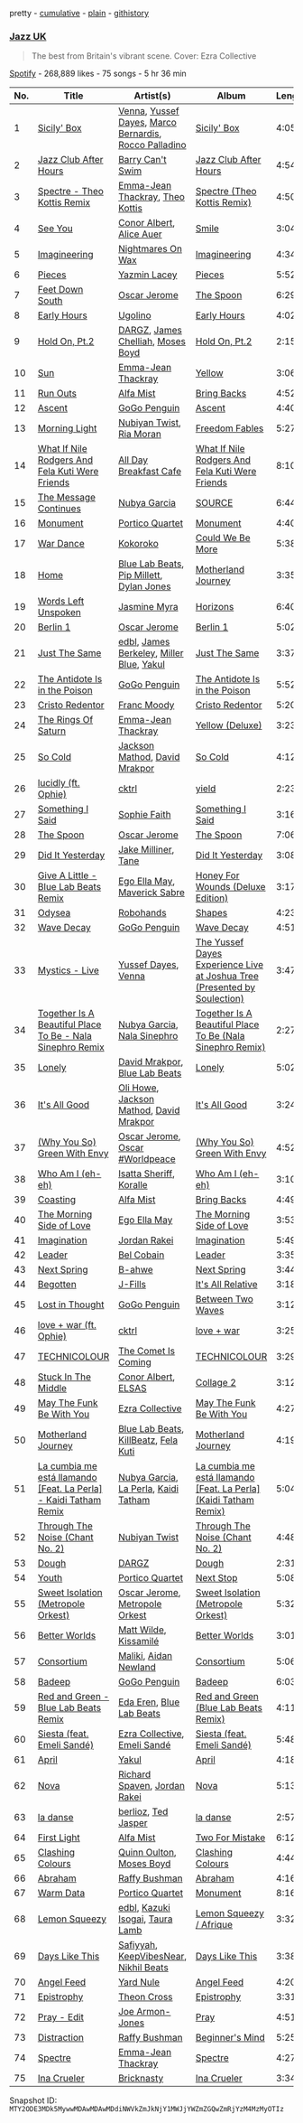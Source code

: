 pretty - [cumulative](/playlists/cumulative/37i9dQZF1DXbHcQpOiXk1D.md) - [plain](/playlists/plain/37i9dQZF1DXbHcQpOiXk1D) - [githistory](https://github.githistory.xyz/mackorone/spotify-playlist-archive/blob/main/playlists/plain/37i9dQZF1DXbHcQpOiXk1D)

### [Jazz UK](https://open.spotify.com/playlist/37i9dQZF1DXbHcQpOiXk1D)

> The best from Britain's vibrant scene\. Cover: Ezra Collective

[Spotify](https://open.spotify.com/user/spotify) - 268,889 likes - 75 songs - 5 hr 36 min

| No. | Title | Artist(s) | Album | Length |
|---|---|---|---|---|
| 1 | [Sicily' Box](https://open.spotify.com/track/7EdQ9Z80HAKiISr1MZABpZ) | [Venna](https://open.spotify.com/artist/7qKJMpPZfyGHHwPgsjgFCP), [Yussef Dayes](https://open.spotify.com/artist/2rspptKP0lPBdlJJAJHqht), [Marco Bernardis](https://open.spotify.com/artist/2paaQ0WHxSynDwZkcBtdbv), [Rocco Palladino](https://open.spotify.com/artist/3gTKlamoFhZeUOFykWBouS) | [Sicily' Box](https://open.spotify.com/album/2uuyNTiLLeSomuFh1agl6v) | 4:05 |
| 2 | [Jazz Club After Hours](https://open.spotify.com/track/0nPoWlU7nIz74B6px39NMz) | [Barry Can't Swim](https://open.spotify.com/artist/0vTVU0KH0CVzijsoKGsTPl) | [Jazz Club After Hours](https://open.spotify.com/album/7hJi1Ehtns1r862nCGzUZv) | 4:54 |
| 3 | [Spectre \- Theo Kottis Remix](https://open.spotify.com/track/5cIOqCyQzGw9Im60Q7RlWS) | [Emma\-Jean Thackray](https://open.spotify.com/artist/3UgcksTtuB1Jnn8BrisEiC), [Theo Kottis](https://open.spotify.com/artist/3qEwwb8O7MSkGRohGYEzkO) | [Spectre \(Theo Kottis Remix\)](https://open.spotify.com/album/5x1pmw6FPmCIy4AsHqc6cb) | 4:50 |
| 4 | [See You](https://open.spotify.com/track/0zYHvLLjzBbMYsk2dHY2gY) | [Conor Albert](https://open.spotify.com/artist/0zJjil03QRbxSliMkw230M), [Alice Auer](https://open.spotify.com/artist/2H6HNBemqWxtIGPDoCptI8) | [Smile](https://open.spotify.com/album/7xQ7j0RjNCkkkAeJfFhdaX) | 3:04 |
| 5 | [Imagineering](https://open.spotify.com/track/2TgTGJyiWf1ptW5g3QG938) | [Nightmares On Wax](https://open.spotify.com/artist/4tNxq9NGKTKaX8OkZBLgf0) | [Imagineering](https://open.spotify.com/album/3x3A2rWKuw1QFZIutuVL6n) | 4:34 |
| 6 | [Pieces](https://open.spotify.com/track/0yKfO5xFUkSG7JmyPcwtAP) | [Yazmin Lacey](https://open.spotify.com/artist/2datC2OML2YxykP6vnDRmg) | [Pieces](https://open.spotify.com/album/4bRhptKi6B8B0A2ssBiPyA) | 5:52 |
| 7 | [Feet Down South](https://open.spotify.com/track/2Jgs5MwS9iv3UTH5q6LFvs) | [Oscar Jerome](https://open.spotify.com/artist/39cDMNnxwjrKJE1dyt47jh) | [The Spoon](https://open.spotify.com/album/4Pfga6q08NsQtvmDaRnfnq) | 6:29 |
| 8 | [Early Hours](https://open.spotify.com/track/0t7NNWc2iaPJInAaKYCx4K) | [Ugolino](https://open.spotify.com/artist/3kJ677diTb4gXi6diE9ay7) | [Early Hours](https://open.spotify.com/album/25o3AA79SplKRugLXGA7ja) | 4:02 |
| 9 | [Hold On, Pt.2](https://open.spotify.com/track/19PCs8bTfMvXybqD1HAscU) | [DARGZ](https://open.spotify.com/artist/0AggcZhPMyJglaaruoxJpN), [James Chelliah](https://open.spotify.com/artist/0gCFISxX112iXqT2EakxTo), [Moses Boyd](https://open.spotify.com/artist/1otDUlTEBjcyDQg6CkHRaV) | [Hold On, Pt.2](https://open.spotify.com/album/3m1iWUCNFY4XyDSL3yMh70) | 2:15 |
| 10 | [Sun](https://open.spotify.com/track/2XeMs4PwZv6nkRUJUJXJO0) | [Emma\-Jean Thackray](https://open.spotify.com/artist/3UgcksTtuB1Jnn8BrisEiC) | [Yellow](https://open.spotify.com/album/5DkIhSmABMcjjDh2TJ2Pu9) | 3:06 |
| 11 | [Run Outs](https://open.spotify.com/track/5eTvrED91AN0WORZDslNEr) | [Alfa Mist](https://open.spotify.com/artist/2i1CPudyCUjL50Wqjv8AMI) | [Bring Backs](https://open.spotify.com/album/4qoGWMatT4g6qA7UCoPnJq) | 4:52 |
| 12 | [Ascent](https://open.spotify.com/track/5FHITxNz6XuYTfSnyqMVGR) | [GoGo Penguin](https://open.spotify.com/artist/19f2JXwlRU26376TCKmp6L) | [Ascent](https://open.spotify.com/album/6cnOKQregeePTvoeH2ahO0) | 4:40 |
| 13 | [Morning Light](https://open.spotify.com/track/39dsqpRTcjZQExrzeQAiJV) | [Nubiyan Twist](https://open.spotify.com/artist/5HNkGissAKlCv88sus7rVO), [Ria Moran](https://open.spotify.com/artist/7sqPt1JYIkHzs8xIizhyXn) | [Freedom Fables](https://open.spotify.com/album/3HDaoy8TYaaLfKPKSVcsOq) | 5:27 |
| 14 | [What If Nile Rodgers And Fela Kuti Were Friends](https://open.spotify.com/track/3VeOPOlEAwZU0d4jBMcBbA) | [All Day Breakfast Cafe](https://open.spotify.com/artist/6SkaZXnui9pRC5pbA5jcXd) | [What If Nile Rodgers And Fela Kuti Were Friends](https://open.spotify.com/album/37ddo5CFyRpim7tx97apXC) | 8:10 |
| 15 | [The Message Continues](https://open.spotify.com/track/4cr8FyfxkPatU8ca7cCzmN) | [Nubya Garcia](https://open.spotify.com/artist/6O5k8LLRfDK8v9jj1GazAQ) | [SOURCE](https://open.spotify.com/album/5iooBeTrG8wPKMgo7OAOX6) | 6:44 |
| 16 | [Monument](https://open.spotify.com/track/3kwHyKwVFLMMGsnJlv35bQ) | [Portico Quartet](https://open.spotify.com/artist/7sYipTRgDXS2JVOPEhRutx) | [Monument](https://open.spotify.com/album/5Q45lNUhaH40wPqhUgjJNC) | 4:40 |
| 17 | [War Dance](https://open.spotify.com/track/3b86b9BbVcFY307DXiiaP8) | [Kokoroko](https://open.spotify.com/artist/3u9rbdcmA6CxjxOAkjaeFr) | [Could We Be More](https://open.spotify.com/album/2EN95hEamtoztxIF6WATgZ) | 5:38 |
| 18 | [Home](https://open.spotify.com/track/1ofGBwyRKtNKRi6NXRz1tg) | [Blue Lab Beats](https://open.spotify.com/artist/4YLUMAgNyttwx4hUHgtBtR), [Pip Millett](https://open.spotify.com/artist/1QfEfvB62EEl4upf2ANKkR), [Dylan Jones](https://open.spotify.com/artist/4XoX7Wk4oPECLHHbGNMfhG) | [Motherland Journey](https://open.spotify.com/album/1Ot6KlRfnV6vGwcQPpr6eg) | 3:35 |
| 19 | [Words Left Unspoken](https://open.spotify.com/track/2b7mhgBdpvDCLYGK8nRfMX) | [Jasmine Myra](https://open.spotify.com/artist/3OOAxdMJCLi7iAurDghYyK) | [Horizons](https://open.spotify.com/album/0f3k4tF3PXSsRKnklbiKKe) | 6:40 |
| 20 | [Berlin 1](https://open.spotify.com/track/1s3cQmlsiqoDNsRGyWmUzX) | [Oscar Jerome](https://open.spotify.com/artist/39cDMNnxwjrKJE1dyt47jh) | [Berlin 1](https://open.spotify.com/album/7uhLTFCUoPx782RCycvz8j) | 5:02 |
| 21 | [Just The Same](https://open.spotify.com/track/3F2Vqu9r6BvGRZBCwQZVGx) | [edbl](https://open.spotify.com/artist/7ncd26zzbpqgZRroBKmReO), [James Berkeley](https://open.spotify.com/artist/157f6KLF3Hafl4cNddKiMu), [Miller Blue](https://open.spotify.com/artist/2soHr8jGZ0ATxc6X6BgmbA), [Yakul](https://open.spotify.com/artist/0Pi3s9W42iTzuxDp7GKIfO) | [Just The Same](https://open.spotify.com/album/7CpVdBoh3WKtZdINeoKS4s) | 3:37 |
| 22 | [The Antidote Is in the Poison](https://open.spotify.com/track/01dbwXuuFNMKDCz1L3uIFz) | [GoGo Penguin](https://open.spotify.com/artist/19f2JXwlRU26376TCKmp6L) | [The Antidote Is in the Poison](https://open.spotify.com/album/4KDe564xkwRDSSYLnSiXZj) | 5:52 |
| 23 | [Cristo Redentor](https://open.spotify.com/track/3EdjA9lVqxP4iRDpEs2H6Q) | [Franc Moody](https://open.spotify.com/artist/10GT4yz8c6xjjnPGtGPI1l) | [Cristo Redentor](https://open.spotify.com/album/0Q6KVFaY1maAfgYqOvEUEO) | 5:20 |
| 24 | [The Rings Of Saturn](https://open.spotify.com/track/6TCxTdyXZPcB17kqpJQzFP) | [Emma\-Jean Thackray](https://open.spotify.com/artist/3UgcksTtuB1Jnn8BrisEiC) | [Yellow \(Deluxe\)](https://open.spotify.com/album/2Q7G6JeqP7m0NjHm8a4nxz) | 3:23 |
| 25 | [So Cold](https://open.spotify.com/track/6vv87FsmQpbakkEQUm3G3n) | [Jackson Mathod](https://open.spotify.com/artist/6RvLMgatQu3kdjDpYyQnTx), [David Mrakpor](https://open.spotify.com/artist/7JNCmuOVO13j5XNE8s1Bvr) | [So Cold](https://open.spotify.com/album/72P2ODRJFb2O2THMjfXAlb) | 4:12 |
| 26 | [lucidly \(ft\. Ophie\)](https://open.spotify.com/track/3zpFSNm0QQ3F1MFjliSFwG) | [cktrl](https://open.spotify.com/artist/2eO4klJg324zroGqnBkqk3) | [yield](https://open.spotify.com/album/4mKB6j98xCM5fpw123pY1p) | 2:23 |
| 27 | [Something I Said](https://open.spotify.com/track/353y8b5t9MDnUlddgQ0dZY) | [Sophie Faith](https://open.spotify.com/artist/4LR3BRvTeWCiS1l16TqXVh) | [Something I Said](https://open.spotify.com/album/1sruO8JvNgHAGorAbZIz4R) | 3:16 |
| 28 | [The Spoon](https://open.spotify.com/track/0uv10KTgGsYAnC9m5io5D9) | [Oscar Jerome](https://open.spotify.com/artist/39cDMNnxwjrKJE1dyt47jh) | [The Spoon](https://open.spotify.com/album/4Pfga6q08NsQtvmDaRnfnq) | 7:06 |
| 29 | [Did It Yesterday](https://open.spotify.com/track/3qcDDIxV01o13XtN21BRHk) | [Jake Milliner](https://open.spotify.com/artist/5GbsEElDfxIjlM3rknGexS), [Tane](https://open.spotify.com/artist/5mrQPFvQLVkRwBVyob0OY3) | [Did It Yesterday](https://open.spotify.com/album/6qVwOxqFQMNawnwxpUzPEo) | 3:08 |
| 30 | [Give A Little \- Blue Lab Beats Remix](https://open.spotify.com/track/1iJwihRpjyrLH9BzqlT1qt) | [Ego Ella May](https://open.spotify.com/artist/7ANeFdhioipksT9lqg0Ay6), [Maverick Sabre](https://open.spotify.com/artist/0ukgrNYk51TkMQr0f2Br4Q) | [Honey For Wounds \(Deluxe Edition\)](https://open.spotify.com/album/2bEHvwq0E9SVwBuy4G0Cnk) | 3:17 |
| 31 | [Odysea](https://open.spotify.com/track/6ZyAq6U841lb0ukP5TibWB) | [Robohands](https://open.spotify.com/artist/5qRtt9DQNy64ig66kCWFjX) | [Shapes](https://open.spotify.com/album/7uTAl4dESGV2JyvUONqURW) | 4:23 |
| 32 | [Wave Decay](https://open.spotify.com/track/4lBKAEQXVzaicd1FLy83Lu) | [GoGo Penguin](https://open.spotify.com/artist/19f2JXwlRU26376TCKmp6L) | [Wave Decay](https://open.spotify.com/album/1CmKCXUb6mRilW1KHYUJTh) | 4:51 |
| 33 | [Mystics \- Live](https://open.spotify.com/track/5LvYyX92OBI2bNAdfT98X9) | [Yussef Dayes](https://open.spotify.com/artist/2rspptKP0lPBdlJJAJHqht), [Venna](https://open.spotify.com/artist/7qKJMpPZfyGHHwPgsjgFCP) | [The Yussef Dayes Experience Live at Joshua Tree \(Presented by Soulection\)](https://open.spotify.com/album/0kJc3MpSWk7zlItn5DOJOg) | 3:47 |
| 34 | [Together Is A Beautiful Place To Be \- Nala Sinephro Remix](https://open.spotify.com/track/4z17HamuFu3h0yiZ59xRzY) | [Nubya Garcia](https://open.spotify.com/artist/6O5k8LLRfDK8v9jj1GazAQ), [Nala Sinephro](https://open.spotify.com/artist/2h5syT5XdsQgKLq8Yn1klO) | [Together Is A Beautiful Place To Be \(Nala Sinephro Remix\)](https://open.spotify.com/album/4x9VGbC18b9s9f5rxxngIr) | 2:27 |
| 35 | [Lonely](https://open.spotify.com/track/4R8UmyApZzuYNSiEoKWYt3) | [David Mrakpor](https://open.spotify.com/artist/7JNCmuOVO13j5XNE8s1Bvr), [Blue Lab Beats](https://open.spotify.com/artist/4YLUMAgNyttwx4hUHgtBtR) | [Lonely](https://open.spotify.com/album/2iJ77SyZvqXvNPdf71QGp3) | 5:02 |
| 36 | [It's All Good](https://open.spotify.com/track/01oUxAHgeE334OxvH21D5W) | [Oli Howe](https://open.spotify.com/artist/0Ky1tgoT4tGP4yFEYOBfof), [Jackson Mathod](https://open.spotify.com/artist/6RvLMgatQu3kdjDpYyQnTx), [David Mrakpor](https://open.spotify.com/artist/7JNCmuOVO13j5XNE8s1Bvr) | [It's All Good](https://open.spotify.com/album/1nQjbiLg6hwnvqfVmgjY1r) | 3:24 |
| 37 | [\(Why You So\) Green With Envy](https://open.spotify.com/track/4AcKEOwQ9T2U7yYK9AJdRs) | [Oscar Jerome](https://open.spotify.com/artist/39cDMNnxwjrKJE1dyt47jh), [Oscar \#Worldpeace](https://open.spotify.com/artist/63h1vcgwz5lbgfiIyF6mcs) | [\(Why You So\) Green With Envy](https://open.spotify.com/album/1paw3uKEs0vZ4HcBsjjjuE) | 4:52 |
| 38 | [Who Am I \(eh\-eh\)](https://open.spotify.com/track/3DBGRXEiGyQOxdkV6JltUY) | [Isatta Sheriff](https://open.spotify.com/artist/0MzwdYm3L1uIIFASbl13XK), [Koralle](https://open.spotify.com/artist/3OW3qK7Wl9ESAGLvjVOw2h) | [Who Am I \(eh\-eh\)](https://open.spotify.com/album/0CGNWI2meh3fOhLpagrkDm) | 3:10 |
| 39 | [Coasting](https://open.spotify.com/track/45zytZAj81qytwN9vBIS1N) | [Alfa Mist](https://open.spotify.com/artist/2i1CPudyCUjL50Wqjv8AMI) | [Bring Backs](https://open.spotify.com/album/4qoGWMatT4g6qA7UCoPnJq) | 4:49 |
| 40 | [The Morning Side of Love](https://open.spotify.com/track/0DsPpM0dgvdJSaf48Qoro3) | [Ego Ella May](https://open.spotify.com/artist/7ANeFdhioipksT9lqg0Ay6) | [The Morning Side of Love](https://open.spotify.com/album/4pK5UBmbIGB03jcNZb4TJf) | 3:53 |
| 41 | [Imagination](https://open.spotify.com/track/4jsWwL5JRWrHrWRqid2Jvg) | [Jordan Rakei](https://open.spotify.com/artist/24icoQNJSEWNu3XvqKBR68) | [Imagination](https://open.spotify.com/album/15R2xjP52mnJkWztc1pgCo) | 5:49 |
| 42 | [Leader](https://open.spotify.com/track/55hpPQktBgKbCm12iOqOH7) | [Bel Cobain](https://open.spotify.com/artist/6JvEcv04PhUKWrUYZJrj1F) | [Leader](https://open.spotify.com/album/3jGEbyweltG52QWuUBcSMm) | 3:35 |
| 43 | [Next Spring](https://open.spotify.com/track/54ag16aEyB17RWbLWv05KW) | [B\-ahwe](https://open.spotify.com/artist/6kog2FnBdjoz5oc9EQvuXl) | [Next Spring](https://open.spotify.com/album/0gFX9wGUcQBYXDqJ5URIRC) | 3:44 |
| 44 | [Begotten](https://open.spotify.com/track/26FJaA3wWRE8MlgbFripAU) | [J\-Fills](https://open.spotify.com/artist/1IG1876d05DNkNOHIc9wZC) | [It's All Relative](https://open.spotify.com/album/5fnXzQ7I4DTOvpqGY5GIKZ) | 3:18 |
| 45 | [Lost in Thought](https://open.spotify.com/track/1UVjC46kICqTceu7wCi8zK) | [GoGo Penguin](https://open.spotify.com/artist/19f2JXwlRU26376TCKmp6L) | [Between Two Waves](https://open.spotify.com/album/3K20Qp773ImY8pBQ1vUt93) | 3:12 |
| 46 | [love + war \(ft\. Ophie\)](https://open.spotify.com/track/1w0RoKKuDAVUL8Xq5exKOk) | [cktrl](https://open.spotify.com/artist/2eO4klJg324zroGqnBkqk3) | [love + war](https://open.spotify.com/album/3XWMDQNFu7M1QwSCLIkx7h) | 3:25 |
| 47 | [TECHNICOLOUR](https://open.spotify.com/track/4EtLZjAnvpdKoZ5qeYrdNQ) | [The Comet Is Coming](https://open.spotify.com/artist/0Z5FMozvx15nUSUA6a9kkU) | [TECHNICOLOUR](https://open.spotify.com/album/3953o6S4WGOWqDB7Z9VtyX) | 3:29 |
| 48 | [Stuck In The Middle](https://open.spotify.com/track/7zu4F2AtCvns6DINJCJ5AM) | [Conor Albert](https://open.spotify.com/artist/0zJjil03QRbxSliMkw230M), [ELSAS](https://open.spotify.com/artist/3DXu8CSVepHWKsHHMMOuEo) | [Collage 2](https://open.spotify.com/album/7wmtYbwBMDpk0ie1aSUdm4) | 3:12 |
| 49 | [May The Funk Be With You](https://open.spotify.com/track/0nLPiYtwLN82ohURgzmY0j) | [Ezra Collective](https://open.spotify.com/artist/5BRAUN0yN8557PLRZIr02W) | [May The Funk Be With You](https://open.spotify.com/album/5WoBBQEGsj7URsnboRwGVQ) | 4:27 |
| 50 | [Motherland Journey](https://open.spotify.com/track/5Rd4IgnXeREcqfv71DZ5tf) | [Blue Lab Beats](https://open.spotify.com/artist/4YLUMAgNyttwx4hUHgtBtR), [KillBeatz](https://open.spotify.com/artist/2GhMAu306y5q68iXy64Puy), [Fela Kuti](https://open.spotify.com/artist/5CG9X521RDFWCuAhlo6QoR) | [Motherland Journey](https://open.spotify.com/album/6BcDKqYRTb0OBjRZTrndjT) | 4:19 |
| 51 | [La cumbia me está llamando \[Feat\. La Perla\] \- Kaidi Tatham Remix](https://open.spotify.com/track/2WXocqPMagvqGclaaMVXLA) | [Nubya Garcia](https://open.spotify.com/artist/6O5k8LLRfDK8v9jj1GazAQ), [La Perla](https://open.spotify.com/artist/1CJIcvG0AwRBiclbftNcDp), [Kaidi Tatham](https://open.spotify.com/artist/0vLij0xNgji2FO7QXjcaSR) | [La cumbia me está llamando \[Feat\. La Perla\] \(Kaidi Tatham Remix\)](https://open.spotify.com/album/7i19btj7l15brLPazHmuod) | 5:04 |
| 52 | [Through The Noise \(Chant No\. 2\)](https://open.spotify.com/track/5QG1CBiBZqbznczwEVQFFG) | [Nubiyan Twist](https://open.spotify.com/artist/5HNkGissAKlCv88sus7rVO) | [Through The Noise \(Chant No\. 2\)](https://open.spotify.com/album/0Ta7zn4Nj7wE8WcHeuHExX) | 4:48 |
| 53 | [Dough](https://open.spotify.com/track/2Om3mASX63tNLOYrxeuXLh) | [DARGZ](https://open.spotify.com/artist/0AggcZhPMyJglaaruoxJpN) | [Dough](https://open.spotify.com/album/0K2okf5wV6GjXumiMG6yQw) | 2:31 |
| 54 | [Youth](https://open.spotify.com/track/7KK4ixxZE3K1I8MbR8dGcX) | [Portico Quartet](https://open.spotify.com/artist/7sYipTRgDXS2JVOPEhRutx) | [Next Stop](https://open.spotify.com/album/3tAyluhjmvdlCtLPJPh8sz) | 5:08 |
| 55 | [Sweet Isolation \(Metropole Orkest\)](https://open.spotify.com/track/3jNdydQGl08mlbmd2Xceal) | [Oscar Jerome](https://open.spotify.com/artist/39cDMNnxwjrKJE1dyt47jh), [Metropole Orkest](https://open.spotify.com/artist/7JYdpWAsiqzrmMB3qxkEbI) | [Sweet Isolation \(Metropole Orkest\)](https://open.spotify.com/album/1Bfdlb132DDKkNK946T9rC) | 5:32 |
| 56 | [Better Worlds](https://open.spotify.com/track/1QUykTReTicU0CXhHPm9Y0) | [Matt Wilde](https://open.spotify.com/artist/3zcRSyyzkg8qI2WPvXLaek), [Kissamilé](https://open.spotify.com/artist/7darGNapWiX3YbwJXwl0hR) | [Better Worlds](https://open.spotify.com/album/1f0IRafmVNgjl27cGRA4lC) | 3:01 |
| 57 | [Consortium](https://open.spotify.com/track/0hC7mPGowDqVgvgJJhYuOw) | [Maliki](https://open.spotify.com/artist/1ERFAODrl5Aj4SQjrcWKyk), [Aidan Newland](https://open.spotify.com/artist/67buHEsCVsZq8BWDEptLEB) | [Consortium](https://open.spotify.com/album/4OKkAZ6kcuyzpK7KAQVePP) | 5:06 |
| 58 | [Badeep](https://open.spotify.com/track/23UXVdEYm2vLx6Dz6EBOGP) | [GoGo Penguin](https://open.spotify.com/artist/19f2JXwlRU26376TCKmp6L) | [Badeep](https://open.spotify.com/album/5L7xYEjvxVJqfWwf6SW3gA) | 6:03 |
| 59 | [Red and Green \- Blue Lab Beats Remix](https://open.spotify.com/track/50wdgAA4XTOMPD4DZFwv5Y) | [Eda Eren](https://open.spotify.com/artist/0Dcf25hADP87VNkGkSMRQ4), [Blue Lab Beats](https://open.spotify.com/artist/4YLUMAgNyttwx4hUHgtBtR) | [Red and Green \(Blue Lab Beats Remix\)](https://open.spotify.com/album/1ifUgR4IwQyFNhMI3FZzM6) | 4:11 |
| 60 | [Siesta \(feat\. Emeli Sandé\)](https://open.spotify.com/track/2jtv6QIbHu3898oFPzT2Tl) | [Ezra Collective](https://open.spotify.com/artist/5BRAUN0yN8557PLRZIr02W), [Emeli Sandé](https://open.spotify.com/artist/7sfgqEdoeBTjd8lQsPT3Cy) | [Siesta \(feat\. Emeli Sandé\)](https://open.spotify.com/album/1JdqETJJrUGan7FBt7vt98) | 5:48 |
| 61 | [April](https://open.spotify.com/track/1AxJfkOxW6oDk2DFVMbhb5) | [Yakul](https://open.spotify.com/artist/0Pi3s9W42iTzuxDp7GKIfO) | [April](https://open.spotify.com/album/2MYdt37z3P8BLAhl5OZtoR) | 4:18 |
| 62 | [Nova](https://open.spotify.com/track/6iBzYMUeA5fWP6T4kq5dez) | [Richard Spaven](https://open.spotify.com/artist/1vPmwfwytzhoK1cXXWzQWI), [Jordan Rakei](https://open.spotify.com/artist/24icoQNJSEWNu3XvqKBR68) | [Nova](https://open.spotify.com/album/6E4fyKEXySdsJMWYE3IDQn) | 5:13 |
| 63 | [la danse](https://open.spotify.com/track/1UbfKuIjG38PR3MpjVsbyX) | [berlioz](https://open.spotify.com/artist/3k3RY7kR8f0vp8Cq27P141), [Ted Jasper](https://open.spotify.com/artist/4PfXiTCDXTYEobjXjcRFNW) | [la danse](https://open.spotify.com/album/6HHA2Wth4o5ntz3GZ4O0XL) | 2:57 |
| 64 | [First Light](https://open.spotify.com/track/0wIjLBtF13wkJ5MGPYmFSZ) | [Alfa Mist](https://open.spotify.com/artist/2i1CPudyCUjL50Wqjv8AMI) | [Two For Mistake](https://open.spotify.com/album/7lQnb1YRhpJnlX86NYqq7N) | 6:12 |
| 65 | [Clashing Colours](https://open.spotify.com/track/1WSNR8LyG3QTWAA1MaRsCq) | [Quinn Oulton](https://open.spotify.com/artist/2lqAPLmP9BsHPymfa6UFO7), [Moses Boyd](https://open.spotify.com/artist/1otDUlTEBjcyDQg6CkHRaV) | [Clashing Colours](https://open.spotify.com/album/4mkPcQDRD7pWVgY2cy8hmp) | 4:44 |
| 66 | [Abraham](https://open.spotify.com/track/7nDjW1FNWo17X6M6Cz5iI6) | [Raffy Bushman](https://open.spotify.com/artist/4xX2QeWsypmEv9w4u9P6xC) | [Abraham](https://open.spotify.com/album/2wpSHnqMJKaFNCuIjDMYJ0) | 4:16 |
| 67 | [Warm Data](https://open.spotify.com/track/0mfh5RdoeDV7DGLOMytUyc) | [Portico Quartet](https://open.spotify.com/artist/7sYipTRgDXS2JVOPEhRutx) | [Monument](https://open.spotify.com/album/5Q45lNUhaH40wPqhUgjJNC) | 8:16 |
| 68 | [Lemon Squeezy](https://open.spotify.com/track/5sPGOHTaJSyGpun0ZxiKOV) | [edbl](https://open.spotify.com/artist/7ncd26zzbpqgZRroBKmReO), [Kazuki Isogai](https://open.spotify.com/artist/0SIrNPNAXLUyzyvZqWZw4K), [Taura Lamb](https://open.spotify.com/artist/6YvaXV2q3iL1MyxYiiDWbH) | [Lemon Squeezy / Afrique](https://open.spotify.com/album/5TOrJJWoM61EENIZi4PSSp) | 3:32 |
| 69 | [Days Like This](https://open.spotify.com/track/5HHpKZFPMp2QzLMRiaT5sx) | [Safiyyah](https://open.spotify.com/artist/07UzVz5qBaR5ZQcaRCYeIu), [KeepVibesNear](https://open.spotify.com/artist/1DjFYTQJksL0kkw9VABxdU), [Nikhil Beats](https://open.spotify.com/artist/25d9Hoz0jDoukw6aheL3OR) | [Days Like This](https://open.spotify.com/album/130gHXGawD0GHuL0VnfAVh) | 3:38 |
| 70 | [Angel Feed](https://open.spotify.com/track/4B8oaNZug7kvei1MAYDtNO) | [Yard Nule](https://open.spotify.com/artist/10Q2LdV5T7zeV27daL70yq) | [Angel Feed](https://open.spotify.com/album/06cl6nFp0yYgTH0n4UHNoP) | 4:20 |
| 71 | [Epistrophy](https://open.spotify.com/track/3W5Wg12biSkttF8NTUzlET) | [Theon Cross](https://open.spotify.com/artist/0IFabaHypEH0hMgkx0Gw56) | [Epistrophy](https://open.spotify.com/album/6lbV35NbNjbEF2SFTHIpJL) | 3:31 |
| 72 | [Pray \- Edit](https://open.spotify.com/track/1BZqxYM0Q365Q62FlvigIq) | [Joe Armon\-Jones](https://open.spotify.com/artist/5mUcc8OOP4RuzrupeGYwW5) | [Pray](https://open.spotify.com/album/4WkxDBmv1Sd3PnQPt3HNC3) | 4:51 |
| 73 | [Distraction](https://open.spotify.com/track/1RYvG5NlbR0tXBZvdLLDDS) | [Raffy Bushman](https://open.spotify.com/artist/4xX2QeWsypmEv9w4u9P6xC) | [Beginner's Mind](https://open.spotify.com/album/4BzI2Xv2bWiHpgnmefZBMb) | 5:25 |
| 74 | [Spectre](https://open.spotify.com/track/4hGMFPGgQ56bwUw8DQMOHa) | [Emma\-Jean Thackray](https://open.spotify.com/artist/3UgcksTtuB1Jnn8BrisEiC) | [Spectre](https://open.spotify.com/album/2KUcV4b4iV65ZxEXEho52D) | 4:27 |
| 75 | [Ina Crueler](https://open.spotify.com/track/601p9XbcpwRGFMbkY2HgVY) | [Bricknasty](https://open.spotify.com/artist/3BcbwxzJm5f0yppgo2Vatd) | [Ina Crueler](https://open.spotify.com/album/3YSL3M37LHDYbiU2r0MXxc) | 3:34 |

Snapshot ID: `MTY2ODE3MDk5MywwMDAwMDAwMDdiNWVkZmJkNjY1MWJjYWZmZGQwZmRjYzM4MzMyOTIz`

